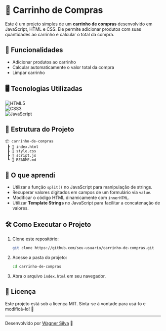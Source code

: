 # 🛒 Carrinho de Compras

Este é um projeto simples de um **carrinho de compras** desenvolvido em JavaScript, HTML e CSS. Ele permite adicionar produtos com suas quantidades ao carrinho e calcular o total da compra.

## 🚀 Funcionalidades

- Adicionar produtos ao carrinho
- Calcular automaticamente o valor total da compra
- Limpar carrinho

## 🖥️ Tecnologias Utilizadas

![HTML5](https://img.shields.io/badge/HTML-E34F26?style=for-the-badge&logo=html5&logoColor=white)  
![CSS3](https://img.shields.io/badge/CSS-1572B6?style=for-the-badge&logo=css3&logoColor=white)  
![JavaScript](https://img.shields.io/badge/JavaScript-F7DF1E?style=for-the-badge&logo=javascript&logoColor=black)  

## 📂 Estrutura do Projeto

```
📦 carrinho-de-compras
 ┣ 📜 index.html
 ┣ 📜 style.css
 ┣ 📜 script.js
 ┗ 📜 README.md
```

## 📖 O que aprendi

- Utilizar a função `split()` no JavaScript para manipulação de strings.
- Recuperar valores digitados em campos de um formulário via `value`.
- Modificar o código HTML dinamicamente com `innerHTML`.
- Utilizar **Template Strings** no JavaScript para facilitar a concatenação de valores.

## 🛠️ Como Executar o Projeto

1. Clone este repositório:
   ```sh
   git clone https://github.com/seu-usuario/carrinho-de-compras.git
   ```
2. Acesse a pasta do projeto:
   ```sh
   cd carrinho-de-compras
   ```
3. Abra o arquivo `index.html` em seu navegador.

## 📜 Licença

Este projeto está sob a licença MIT. Sinta-se à vontade para usá-lo e modificá-lo! 📄

---
Desenvolvido por [Wagner Silva](https://github.com/w7-silva) 🚀
